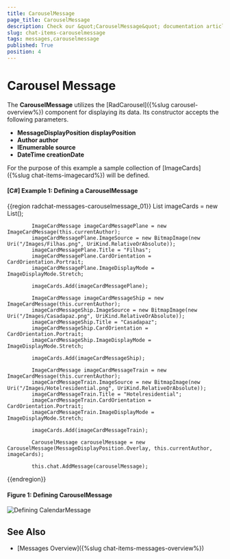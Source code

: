 ```yaml
---
title: CarouselMessage
page_title: CarouselMessage
description: Check our &quot;CarouselMessage&quot; documentation article for the RadChat WPF control.
slug: chat-items-carouselmessage
tags: messages,carouselmessage
published: True
position: 4
---
```


# Carousel Message

The __CarouselMessage__ utilizes the [RadCarousel]({%slug carousel-overview%}) component for displaying its data. Its constructor accepts the following parameters.

* __MessageDisplayPosition displayPosition__
* __Author author__
* __IEnumerable source__
* __DateTime creationDate__

For the purpose of this example a sample collection of [ImageCards]({%slug chat-items-imagecard%}) will be defined.

#### __[C#] Example 1: Defining a CarouselMessage__ 
{{region radchat-messages-carouselmessage_01}}
	List<ImageCardMessage> imageCards = new List<ImageCardMessage>();

            ImageCardMessage imageCardMessagePlane = new ImageCardMessage(this.currentAuthor);
            imageCardMessagePlane.ImageSource = new BitmapImage(new Uri("/Images/Filhas.png", UriKind.RelativeOrAbsolute));
            imageCardMessagePlane.Title = "Filhas";
            imageCardMessagePlane.CardOrientation = CardOrientation.Portrait;
            imageCardMessagePlane.ImageDisplayMode = ImageDisplayMode.Stretch;

            imageCards.Add(imageCardMessagePlane);

            ImageCardMessage imageCardMessageShip = new ImageCardMessage(this.currentAuthor);
            imageCardMessageShip.ImageSource = new BitmapImage(new Uri("/Images/Casadapaz.png", UriKind.RelativeOrAbsolute));
            imageCardMessageShip.Title = "Casadapaz";
            imageCardMessageShip.CardOrientation = CardOrientation.Portrait;
            imageCardMessageShip.ImageDisplayMode = ImageDisplayMode.Stretch;

            imageCards.Add(imageCardMessageShip);

            ImageCardMessage imageCardMessageTrain = new ImageCardMessage(this.currentAuthor);
            imageCardMessageTrain.ImageSource = new BitmapImage(new Uri("/Images/Hotelresidential.png", UriKind.RelativeOrAbsolute));
            imageCardMessageTrain.Title = "Hotelresidential";
            imageCardMessageTrain.CardOrientation = CardOrientation.Portrait;
            imageCardMessageTrain.ImageDisplayMode = ImageDisplayMode.Stretch;

            imageCards.Add(imageCardMessageTrain);

            CarouselMessage carouselMessage = new CarouselMessage(MessageDisplayPosition.Overlay, this.currentAuthor, imageCards);

            this.chat.AddMessage(carouselMessage);
{{endregion}}

#### __Figure 1: Defining CarouselMessage__
![Defining CalendarMessage](images/RadChat_Messages_Carousel_01.png)

## See Also

* [Messages Overview]({%slug chat-items-messages-overview%})